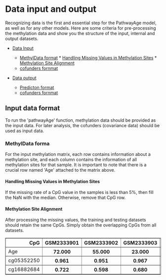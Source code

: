# Data input and output

Recognizing data is the first and essential step for the PathwayAge model, 
as well as for any other models. Here are some criteria for pre-processing 
the methylation data and show you the structure of the input, internal and 
output datasets.

* [Data Input](#input_data)
  * [MethylData format](#MethylData_format)
        * [Handling Missing Values in Methylation Sites](#MissValue)
        * [Methylation Site Alignment](#Alignment)
  * [cofunders fornmat](#separate_mat)

* [Data output](#data_preproc)
  * [Predicton format](#MethylData_format)
  * [cofunders fornmat](#separate_mat)

## <a name="input_data"></a>Input data format

To run the 'pathwayAge' function, methylation data should be 
provided as the input data. For later analysis, the cofunders 
(covariance data) should be used as input data.

### <a name="MethylData_format"></a>MethylData forma

For the input methylation matrix, each row contains information 
about a methylation site, and each column contains the information 
of all methylation sites for that sample. It is important to note 
that there is a crucial row named 'Age' attached to the matrix above.

#### <a name="MissValue"></a>Handling Missing Values in Methylation Sites

If the missing rate of a CpG value in the samples is less than 5%, 
then fill the NaN with the median. Otherwise, remove that CpG row.

#### <a name="Alignment"></a>Methylation Site Alignment

After processing the missing values, the training and testing datasets
should retain the same CpGs. Simply obtain the overlapping CpGs from 
all datasets.

<div>
<table border="1" class="dataframe">
  <thead>
    <tr style="text-align: right;">
      <th>CpG</th>
      <th>GSM2333901</th>
      <th>GSM2333902</th>
      <th>GSM2333903</th>
      <th>GSM2333904</th>
    </tr>
  </thead>
  <tbody>
    <tr>
      <td>Age</td>
      <th>72.000</th>
      <th>55.000</th>
      <th>23.000</th>
      <th>86.000</th>
    </tr>
    <tr>
      <td>cg05352250</td>
      <th>0.961</th>
      <th>0.951</th>
      <th>0.967</th>
      <th>0.967</th>
    </tr>
    <tr>
      <td>cg16882684</td>
      <th>0.722</th>
      <th>0.598</th>
      <th>0.680</th>
      <th>0.653</th>
    </tr>
  </tbody>
</table>
</div>


<!-- #### <a name="gene_meta"></a>Gene metadata

The gene metadata is a table which contains additional information about each gene, such as gene biotype or gene length.
Each row should represent a gene and each column should represent a gene feature, where the first columns contains the same gene identifier that was used in the gene expression matrix
The rows should be in the same order as the columns of the gene expression matrix, or
the user can specify `order=False`.

<div>
<table border="1" class="dataframe">
  <thead>
    <tr style="text-align: right;">
      <th>gene_id</th>
      <th>gene_name</th>
      <th>gene_type</th>
    </tr>
  </thead>
  <tbody>
    <tr>
      <td>ENSMUSG00000000003</td>
      <th>Pbsn</th>
      <th>protein_coding</th>
    </tr>
    <tr>
      <td>ENSMUSG00000000028</td>
      <th>Cdc45</th>
      <th>protein_coding</th>
    </tr>
    <tr>
      <td>ENSMUSG00000000031</td>
      <th>H19</th>
      <th>lncRNA</th>
    </tr>
    <tr>
      <td>ENSMUSG00000000037</td>
      <th>Scml2</th>
      <th>protein_coding</th>
    </tr>
  </tbody>
</table>
</div>

#### <a name="sample_meta"></a>Sample metadata

The sample metadata is a table which contains additional information about each sample, such as timepoint or genotype.
Each row should represent a sample and each column should represent a metadata feature, where the first columns contains the same sample identifier that was used in the gene expression matrix
The rows should be in the same order as the rows of the gene expression matrix, or
the user can specify `order=False`.

<div>
<table border="1" class="dataframe">
  <thead>
    <tr style="text-align: right;">
      <th>Sample_id</th>
      <th>Age</th>
      <th>Tissue</th>
      <th>Sex</th>
      <th>Genotype</th>
    </tr>
  </thead>
  <tbody>
    <tr>
      <td>sample_11615</td>
      <td>4mon</td>
      <td>Cortex</td>
      <td>Female</td>
      <td>5xFADHEMI</td>
    </tr>
    <tr>
      <td>sample_11616</td>
      <td>4mon</td>
      <td>Cortex</td>
      <td>Female</td>
      <td>5xFADWT</td>
    </tr>
  </tbody>
</table>
</div>

### <a name="params"></a>Other parameters
These are other parameters that can be specified.

* **name**: Name of the WGCNA used to visualize data (default: `WGCNA`)

* **save**: Whether to save the results of important steps or not (If you want to set it
`True` you should have a write access on the output directory)

* **outputPath**: Where to save your data, otherwise it will be stored in the same directory as the code.

* **TPMcutoff**: TPM cutoff for removing genes

* **networkType** : Type of network to generate ({`unsigned`, `signed` and `signed hybrid`}, default: `signed hybrid`)

* **adjacencyType**: Type of adjacency matrix to use ({`unsigned`, `signed` and `signed hybrid`}, default: `signed hybrid`)

* **TOMType**: Type of topological overlap matrix(TOM) to use ({`unsigned`, `signed`}, default: `signed`)

For depth-in documentation on these parameters see [here](https://mortazavilab.github.io/PyWGCNA/html/PyWGCNA.html).

## <a name="data_preproc"></a>Data cleaning and preprocessing

PyWGCNA can clean the input data according to the following criteria:
1. Remove genes without any expression more than `TPMcutoff` value (default one) across all samples.
2. Find genes and samples `goodSamplesGenes()` function to find genes and samples with too many missing values.
3. Cluster the samples (uses [hierarchical clustering](https://docs.scipy.org/doc/scipy/reference/cluster.hierarchy.html#module-scipy.cluster.hierarchy)
from [scipy](https://scipy.org/)) to see if there are any obvious outliers. The user can define value the height by specifying the `cut` value. By default, no samples are removed by hierarchical clustering -->
